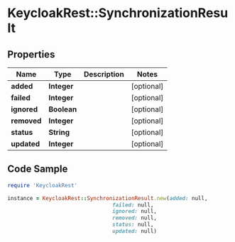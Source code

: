 # KeycloakRest::SynchronizationResult

## Properties

Name | Type | Description | Notes
------------ | ------------- | ------------- | -------------
**added** | **Integer** |  | [optional] 
**failed** | **Integer** |  | [optional] 
**ignored** | **Boolean** |  | [optional] 
**removed** | **Integer** |  | [optional] 
**status** | **String** |  | [optional] 
**updated** | **Integer** |  | [optional] 

## Code Sample

```ruby
require 'KeycloakRest'

instance = KeycloakRest::SynchronizationResult.new(added: null,
                                 failed: null,
                                 ignored: null,
                                 removed: null,
                                 status: null,
                                 updated: null)
```


